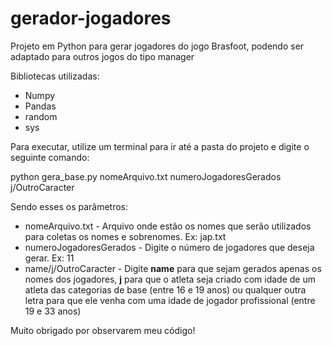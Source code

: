 # gerador-jogadores
Projeto em Python para gerar jogadores do jogo Brasfoot, podendo ser adaptado para outros jogos do tipo manager

Bibliotecas utilizadas:
* Numpy
* Pandas
* random
* sys

Para executar, utilize um terminal para ir até a pasta do projeto e digite o seguinte comando: 

python gera_base.py nomeArquivo.txt numeroJogadoresGerados j/OutroCaracter

Sendo esses os parâmetros:
* nomeArquivo.txt - Arquivo onde estão os nomes que serão utilizados para coletas os nomes e sobrenomes. Ex: jap.txt
* numeroJogadoresGerados - Digite o número de jogadores que deseja gerar. Ex: 11
* name/j/OutroCaracter - Digite **name** para que sejam gerados apenas os nomes dos jogadores, **j** para que o atleta seja criado com idade de um atleta das categorias de base (entre 16 e 19 anos) ou qualquer outra letra para que ele venha com uma idade de jogador profissional (entre 19 e 33 anos)

Muito obrigado por observarem meu código!
